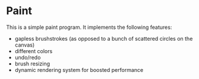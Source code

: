 # Paint

This is a simple paint program. It implements the following features:
- gapless brushstrokes (as opposed to a bunch of scattered circles on the canvas)
- different colors
- undo/redo
- brush resizing
- dynamic rendering system for boosted performance
